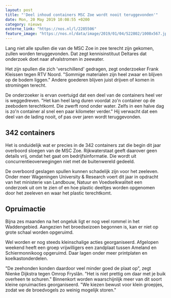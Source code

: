 ```yaml
---
layout: post
title: "'Deel inhoud containers MSC Zoe wordt nooit teruggevonden'"
date: Mon, 20 May 2019 10:08:55 +0200
category: nieuws
externe_link: "https://nos.nl/l/2285506"
feature_image: "https://nos.nl/data/image/2019/01/04/522802/1008x567.jpg"
---
```


<p>Lang niet alle spullen die van de MSC Zoe in zee terecht zijn gekomen, zullen worden teruggevonden. Dat zegt kennisinstituut Deltares dat onderzoek doet naar afvalstromen in zeewater.</p>
<p>Het zijn spullen die zich 'verschillend' gedragen, zegt onderzoeker Frank Kleissen tegen RTV Noord. "Sommige materialen zijn heel zwaar en blijven op de bodem liggen." Andere goederen blijven juist drijven of komen in stromingen terecht.</p>
<p>De onderzoeker is ervan overtuigd dat een deel van de containers heel ver is weggedreven. "Het kan heel lang duren voordat zo'n container op de zeebodem terechtkomt. Die zwerft rond onder water. Zelfs in een halve dag is zo'n container al snel een paar kilometer verder." Hij verwacht dat een deel van de lading nooit, of pas over jaren wordt teruggevonden.</p>
<h2>342 containers</h2>
<p>Het is onduidelijk wat er precies in de 342 containers zat die begin dit jaar overboord sloegen van de MSC Zoe. Rijkwaterstaat geeft daarover geen details vrij, omdat het gaat om bedrijfsinformatie. Die wordt uit concurrentieoverwegingen niet met de buitenwereld gedeeld.</p>
<p>De overboord geslagen spullen kunnen schadelijk zijn voor het zeeleven. Onder meer Wageningen University &amp; Research voert dit jaar in opdracht van het ministerie van Landbouw, Natuur en Voedselkwaliteit een onderzoek uit om te zien of en hoe plastic deeltjes worden opgenomen door het zeeleven en waar het plastic terechtkomt.</p>
<h2>Opruimactie</h2>
<p>Bijna zes maanden na het ongeluk ligt er nog veel rommel in het Waddengebied. Aangezien het broedseizoen begonnen is, kan er niet op grote schaal worden opgeruimd.</p>
<p>Wel worden er nog steeds kleinschalige acties georganiseerd. Afgelopen weekend heeft een groep vrijwilligers een zandplaat tussen Ameland en Schiermonnikoog opgeruimd. Daar lagen onder meer printplaten en koelkastonderdelen.</p>
<p>"De zeehonden konden daardoor veel minder goed de plaat op", zegt Nienke Dijkstra tegen Omrop Fryslân. "Het is niet prettig om daar met je buik overheen te schuren." Binnenkort worden waarschijnlijk meer van dit soort kleine opruimacties georganiseerd. "We kiezen bewust voor klein groepjes, zodat we de broedvogels zo weinig mogelijk storen."</p>

